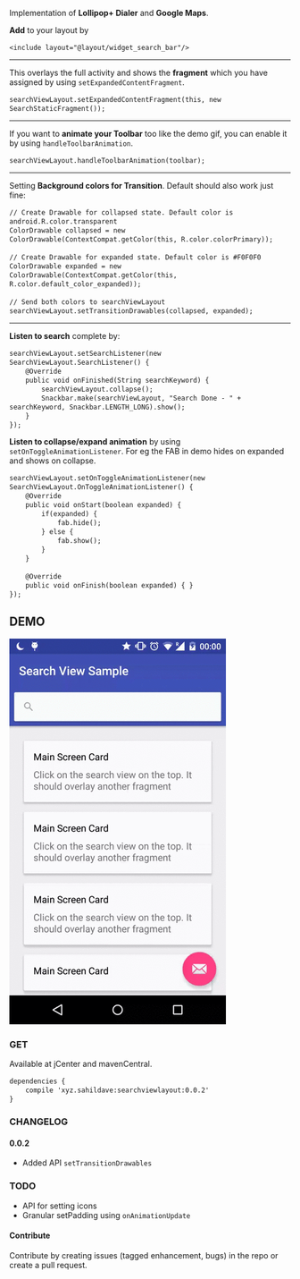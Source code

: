 Implementation of **Lollipop+ Dialer** and **Google Maps**.

**Add** to your layout by

    <include layout="@layout/widget_search_bar"/>
---

This overlays the full activity and shows the **fragment** which you have assigned by using `setExpandedContentFragment`.

    searchViewLayout.setExpandedContentFragment(this, new SearchStaticFragment());
---
If you want to **animate your Toolbar** too like the demo gif, you can enable it by using `handleToolbarAnimation`.

    searchViewLayout.handleToolbarAnimation(toolbar);
---
Setting **Background colors for Transition**. Default should also work just fine:

    // Create Drawable for collapsed state. Default color is android.R.color.transparent
    ColorDrawable collapsed = new ColorDrawable(ContextCompat.getColor(this, R.color.colorPrimary));
    
    // Create Drawable for expanded state. Default color is #F0F0F0
    ColorDrawable expanded = new ColorDrawable(ContextCompat.getColor(this, R.color.default_color_expanded));
    
    // Send both colors to searchViewLayout
    searchViewLayout.setTransitionDrawables(collapsed, expanded);
---
**Listen to search** complete by:

    searchViewLayout.setSearchListener(new SearchViewLayout.SearchListener() {
        @Override
        public void onFinished(String searchKeyword) {
            searchViewLayout.collapse();
            Snackbar.make(searchViewLayout, "Search Done - " + searchKeyword, Snackbar.LENGTH_LONG).show();
        }
    });
    
**Listen to collapse/expand animation** by using `setOnToggleAnimationListener`. For eg the FAB in demo hides on expanded and shows on collapse.

    searchViewLayout.setOnToggleAnimationListener(new SearchViewLayout.OnToggleAnimationListener() {
        @Override
        public void onStart(boolean expanded) {
            if(expanded) {
                fab.hide();
            } else {
                fab.show();
            }
        }

        @Override
        public void onFinish(boolean expanded) { }
    });

## DEMO

![Screenshot](/demo.gif?raw=true)

### GET

Available at jCenter and mavenCentral.

    dependencies {
        compile 'xyz.sahildave:searchviewlayout:0.0.2'
    }
    
### CHANGELOG

#### 0.0.2

* Added API `setTransitionDrawables`

### TODO

* API for setting icons
* Granular setPadding using `onAnimationUpdate`

#### Contribute

Contribute by creating issues (tagged enhancement, bugs) in the repo or create a pull request.
